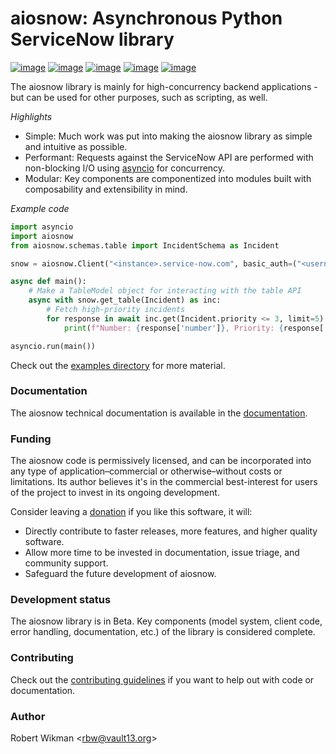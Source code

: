 # aiosnow: Asynchronous Python ServiceNow library

[![image](https://badgen.net/pypi/v/aiosnow)](https://pypi.org/project/aiosnow)
[![image](https://badgen.net/badge/python/3.7+?color=purple)](https://pypi.org/project/aiosnow)
[![image](https://badgen.net/travis/rbw/aiosnow)](https://travis-ci.org/rbw/aiosnow)
[![image](https://badgen.net/pypi/license/aiosnow)](https://raw.githubusercontent.com/rbw/aiosnow/master/LICENSE)
[![image](https://pepy.tech/badge/snow/month)](https://pepy.tech/project/snow)

The aiosnow library is mainly for high-concurrency backend applications - but can be used for other purposes, such as scripting, as well.

*Highlights*
- Simple: Much work was put into making the aiosnow library as simple and intuitive as possible.
- Performant: Requests against the ServiceNow API are performed with non-blocking I/O using [asyncio](https://docs.python.org/3/library/asyncio.html) for concurrency.
- Modular: Key components are componentized into modules built with composability and extensibility in mind.


*Example code*
```python
import asyncio
import aiosnow
from aiosnow.schemas.table import IncidentSchema as Incident

snow = aiosnow.Client("<instance>.service-now.com", basic_auth=("<username>", "<password>"))

async def main():
    # Make a TableModel object for interacting with the table API
    async with snow.get_table(Incident) as inc:
        # Fetch high-priority incidents
        for response in await inc.get(Incident.priority <= 3, limit=5):
            print(f"Number: {response['number']}, Priority: {response['priority'].text}")

asyncio.run(main())
```

Check out the [examples directory](examples) for more material.

### Documentation

The aiosnow technical documentation is available in the [documentation](https://aiosnow.readthedocs.io/en/latest).


### Funding

The aiosnow code is permissively licensed, and can be incorporated into any type of application–commercial or otherwise–without costs or limitations.
Its author believes it's in the commercial best-interest for users of the project to invest in its ongoing development.

Consider leaving a [donation](https://paypal.vault13.org) if you like this software, it will:

- Directly contribute to faster releases, more features, and higher quality software.
- Allow more time to be invested in documentation, issue triage, and community support.
- Safeguard the future development of aiosnow.

### Development status

The aiosnow library is in Beta. Key components (model system, client code, error handling, documentation, etc.) of the library is considered complete.


### Contributing

Check out the [contributing guidelines](CONTRIBUTING.md) if you want to help out with code or documentation.


### Author

Robert Wikman \<rbw@vault13.org\>

